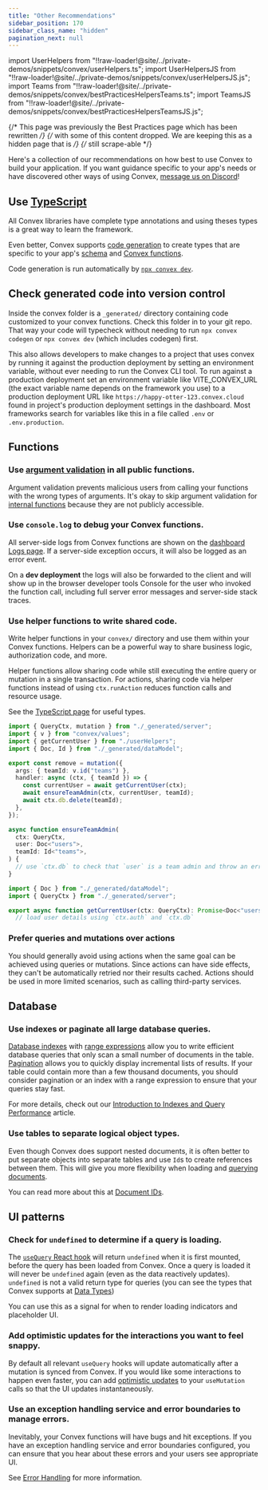```yaml
---
title: "Other Recommendations"
sidebar_position: 170
sidebar_class_name: "hidden"
pagination_next: null
---
```


import UserHelpers from "!!raw-loader!@site/../private-demos/snippets/convex/userHelpers.ts";
import UserHelpersJS from "!!raw-loader!@site/../private-demos/snippets/convex/userHelpersJS.js";
import Teams from "!!raw-loader!@site/../private-demos/snippets/convex/bestPracticesHelpersTeams.ts";
import TeamsJS from "!!raw-loader!@site/../private-demos/snippets/convex/bestPracticesHelpersTeamsJS.js";

{/* This page was previously the Best Practices page which has been rewritten */}
{/* with some of this content dropped. We are keeping this as a hidden page that is */}
{/* still scrape-able */}

Here's a collection of our recommendations on how best to use Convex to build
your application. If you want guidance specific to your app's needs or have
discovered other ways of using Convex,
[message us on Discord](https://convex.dev/community)!

## Use [TypeScript](/docs/understanding/best-practices/typescript.mdx)

All Convex libraries have complete type annotations and using theses types is a
great way to learn the framework.

Even better, Convex supports [code generation](/generated-api/) to create types
that are specific to your app's [schema](/docs/database/schemas.mdx) and
[Convex functions](/docs/functions.mdx).

Code generation is run automatically by
[`npx convex dev`](/docs/cli.md#run-the-convex-dev-server).

## Check generated code into version control

Inside the convex folder is a `_generated/` directory containing code customized
to your convex functions. Check this folder in to your git repo. That way your
code will typecheck without needing to run `npx convex codegen` or
`npx convex dev` (which includes codegen) first.

This also allows developers to make changes to a project that uses convex by
running it against the production deployment by setting an environment variable,
without ever needing to run the Convex CLI tool. To run against a production
deployment set an environment variable like VITE_CONVEX_URL (the exact variable
name depends on the framework you use) to a production deployment URL like
`https://happy-otter-123.convex.cloud` found in project's production deployment
settings in the dashboard. Most frameworks search for variables like this in a
file called `.env` or `.env.production`.

## Functions

### Use [argument validation](/docs/functions/validation.mdx) in all public functions.

Argument validation prevents malicious users from calling your functions with
the wrong types of arguments. It's okay to skip argument validation for
[internal functions](/docs/functions/internal-functions.mdx) because they are
not publicly accessible.

### Use `console.log` to debug your Convex functions.

All server-side logs from Convex functions are shown on the
[dashboard Logs page](/docs/dashboard/deployments/logs.md). If a server-side
exception occurs, it will also be logged as an error event.

On a **dev deployment** the logs will also be forwarded to the client and will
show up in the browser developer tools Console for the user who invoked the
function call, including full server error messages and server-side stack
traces.

### Use helper functions to write shared code.

Write helper functions in your `convex/` directory and use them within your
Convex functions. Helpers can be a powerful way to share business logic,
authorization code, and more.

Helper functions allow sharing code while still executing the entire query or
mutation in a single transaction. For actions, sharing code via helper functions
instead of using `ctx.runAction` reduces function calls and resource usage.

See the [TypeScript page](/docs/understanding/best-practices/typescript.mdx) for
useful types.


```typescript
import { QueryCtx, mutation } from "./_generated/server";
import { v } from "convex/values";
import { getCurrentUser } from "./userHelpers";
import { Doc, Id } from "./_generated/dataModel";

export const remove = mutation({
  args: { teamId: v.id("teams") },
  handler: async (ctx, { teamId }) => {
    const currentUser = await getCurrentUser(ctx);
    await ensureTeamAdmin(ctx, currentUser, teamId);
    await ctx.db.delete(teamId);
  },
});

async function ensureTeamAdmin(
  ctx: QueryCtx,
  user: Doc<"users">,
  teamId: Id<"teams">,
) {
  // use `ctx.db` to check that `user` is a team admin and throw an error otherwise
}

```



```typescript
import { Doc } from "./_generated/dataModel";
import { QueryCtx } from "./_generated/server";

export async function getCurrentUser(ctx: QueryCtx): Promise<Doc<"users">> {
  // load user details using `ctx.auth` and `ctx.db`

```


### Prefer queries and mutations over actions

You should generally avoid using actions when the same goal can be achieved
using queries or mutations. Since actions can have side effects, they can't be
automatically retried nor their results cached. Actions should be used in more
limited scenarios, such as calling third-party services.

## Database

### Use indexes or paginate all large database queries.

[Database indexes](/docs/database/reading-data/indexes/indexes.md) with
[range expressions](/docs/database/reading-data/indexes/indexes.md#querying-documents-using-indexes)
allow you to write efficient database queries that only scan a small number of
documents in the table. [Pagination](/docs/database/pagination.mdx) allows you
to quickly display incremental lists of results. If your table could contain
more than a few thousand documents, you should consider pagination or an index
with a range expression to ensure that your queries stay fast.

For more details, check out our
[Introduction to Indexes and Query Performance](/docs/database/reading-data/indexes/indexes-and-query-perf.md)
article.

### Use tables to separate logical object types.

Even though Convex does support nested documents, it is often better to put
separate objects into separate tables and use `Id`s to create references between
them. This will give you more flexibility when loading and
[querying documents](/docs/database/reading-data/reading-data.mdx).

You can read more about this at [Document IDs](/docs/database/document-ids.mdx).

## UI patterns

### Check for `undefined` to determine if a query is loading.

The [`useQuery` React hook](/api/modules/react#usequery) will return `undefined`
when it is first mounted, before the query has been loaded from Convex. Once a
query is loaded it will never be `undefined` again (even as the data reactively
updates). `undefined` is not a valid return type for queries (you can see the
types that Convex supports at [Data Types](/docs/database/types.md))

You can use this as a signal for when to render loading indicators and
placeholder UI.

### Add optimistic updates for the interactions you want to feel snappy.

By default all relevant `useQuery` hooks will update automatically after a
mutation is synced from Convex. If you would like some interactions to happen
even faster, you can add
[optimistic updates](/docs/client/react/optimistic-updates.mdx) to your
`useMutation` calls so that the UI updates instantaneously.

### Use an exception handling service and error boundaries to manage errors.

Inevitably, your Convex functions will have bugs and hit exceptions. If you have
an exception handling service and error boundaries configured, you can ensure
that you hear about these errors and your users see appropriate UI.

See [Error Handling](/docs/functions/error-handling/error-handling.mdx) for more
information.

